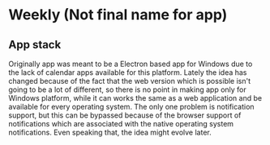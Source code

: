 # Weekly (Not final name for app)

## App stack

Originally app was meant to be a Electron based app for Windows due to the lack of calendar apps available for this platform. Lately the idea has changed because of the fact that the web version which is possible isn't going to be a lot of different, so there is no point in making app only for Windows platform, while it can works the same as a web application and be available for every operating system. The only one problem is notification support, but this can be bypassed because of the browser support of notifications which are associated with the native operating system notifications. Even speaking that, the idea might evolve later.
